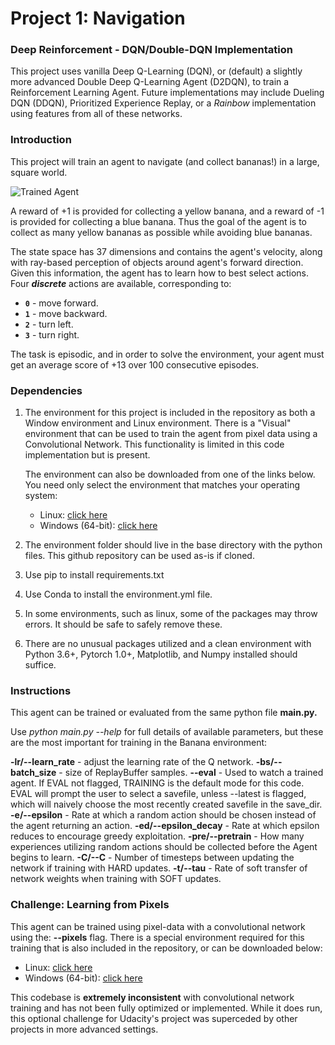 [//]: # (Image References)

[image1]: https://user-images.githubusercontent.com/10624937/42135619-d90f2f28-7d12-11e8-8823-82b970a54d7e.gif "Trained Agent"

# Project 1: Navigation

### Deep Reinforcement - DQN/Double-DQN Implementation

This project uses vanilla Deep Q-Learning (DQN), or (default) a slightly more advanced Double Deep Q-Learning Agent (D2DQN), to train a Reinforcement Learning Agent. Future implementations may include Dueling DQN (DDQN), Prioritized Experience Replay, or a _Rainbow_ implementation using features from all of these networks.

### Introduction

This project will train an agent to navigate (and collect bananas!) in a large, square world.  

![Trained Agent][image1]

A reward of +1 is provided for collecting a yellow banana, and a reward of -1 is provided for collecting a blue banana.  Thus the goal of the agent is to collect as many yellow bananas as possible while avoiding blue bananas.  

The state space has 37 dimensions and contains the agent's velocity, along with ray-based perception of objects around agent's forward direction.  Given this information, the agent has to learn how to best select actions.  Four _**discrete**_ actions are available, corresponding to:
- **`0`** - move forward.
- **`1`** - move backward.
- **`2`** - turn left.
- **`3`** - turn right.

The task is episodic, and in order to solve the environment, your agent must get an average score of +13 over 100 consecutive episodes.

### Dependencies

1. The environment for this project is included in the repository as both a Window environment and Linux environment. There is a "Visual" environment that can be used to train the agent from pixel data using a Convolutional Network. This functionality is limited in this code implementation but is present. 

    The environment can also be downloaded from one of the links below.  You need only select the environment that matches your operating system:
    - Linux: [click here](https://s3-us-west-1.amazonaws.com/udacity-drlnd/P1/Banana/Banana_Linux.zip)
    - Windows (64-bit): [click here](https://s3-us-west-1.amazonaws.com/udacity-drlnd/P1/Banana/Banana_Windows_x86_64.zip)

2. The environment folder should live in the base directory with the python files. This github repository can be used as-is if cloned.

3. Use pip to install requirements.txt 

4. Use Conda to install the environment.yml file.

5. In some environments, such as linux, some of the packages may throw errors. It should be safe to safely remove these.

6. There are no unusual packages utilized and a clean environment with Python 3.6+, Pytorch 1.0+, Matplotlib, and Numpy installed should suffice.

### Instructions

This agent can be trained or evaluated from the same python file **main.py.**

Use _python main.py --help_ for full details of available parameters, but these are the most important for training in the Banana environment:

**-lr/--learn_rate** - adjust the learning rate of the Q network.
**-bs/--batch_size** - size of ReplayBuffer samples.
**--eval** - Used to watch a trained agent. If EVAL not flagged, TRAINING is the default mode for this code. EVAL will prompt the user to select a savefile, unless --latest is flagged, which will naively choose the most recently created savefile in the save_dir.
**-e/--epsilon** - Rate at which a random action should be chosen instead of the agent returning an action.
**-ed/--epsilon_decay** - Rate at which epsilon reduces to encourage greedy exploitation.
**-pre/--pretrain** - How many experiences utilizing random actions should be collected before the Agent begins to learn.
**-C/--C** - Number of timesteps between updating the network if training with HARD updates.
**-t/--tau** - Rate of soft transfer of network weights when training with SOFT updates.

### Challenge: Learning from Pixels

This agent can be trained using pixel-data with a convolutional network using the:
**--pixels** flag. There is a special environment required for this training that is also included in the repository, or can be downloaded below:
- Linux: [click here](https://s3-us-west-1.amazonaws.com/udacity-drlnd/P1/Banana/VisualBanana_Linux.zip)
- Windows (64-bit): [click here](https://s3-us-west-1.amazonaws.com/udacity-drlnd/P1/Banana/VisualBanana_Windows_x86_64.zip)

This codebase is **extremely inconsistent** with convolutional network training and has not been fully optimized or implemented. While it does run, this optional challenge for Udacity's project was superceded by other projects in more advanced settings.